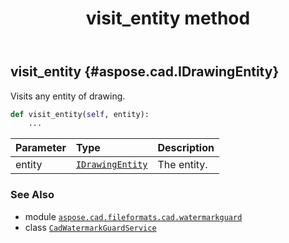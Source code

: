 ﻿---
title: visit_entity method
second_title: Aspose.CAD for Python via .NET API References
description: 
type: docs
weight: 70
url: /python-net/aspose.cad.fileformats.cad.watermarkguard/cadwatermarkguardservice/visit_entity/
is_root: false
---

## visit_entity {#aspose.cad.IDrawingEntity}

Visits any entity of drawing.



```python
def visit_entity(self, entity):
    ...
```


| Parameter | Type | Description |
| :- | :- | :- |
| entity | [`IDrawingEntity`](/cad/python-net/aspose.cad/idrawingentity) | The entity. |



### See Also
* module [`aspose.cad.fileformats.cad.watermarkguard`](../../)
* class [`CadWatermarkGuardService`](/cad/python-net/aspose.cad.fileformats.cad.watermarkguard/cadwatermarkguardservice)

